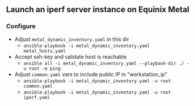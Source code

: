 ## Launch an iperf server instance on Equinix Metal


### Configure
- Adjust `metal_dynamic_inventory.yaml` in this dir 
  - `ansible-playbook -i metal_dynamic_inventory.yaml metal_hosts.yaml`
- Accept ssh-key and validate host is reachable
  - `ansible all -i metal_dynamic_inventory.yaml --playbook-dir ./ -u root -m ping`
- Adjust `common.yaml` vars to include public IP in "workstation_ip"
  - `ansible-playbook -i metal_dynamic_inventory.yaml -u root common.yaml`
  - `ansible-playbook -i metal_dynamic_inventory.yaml -u root iperf.yaml`

